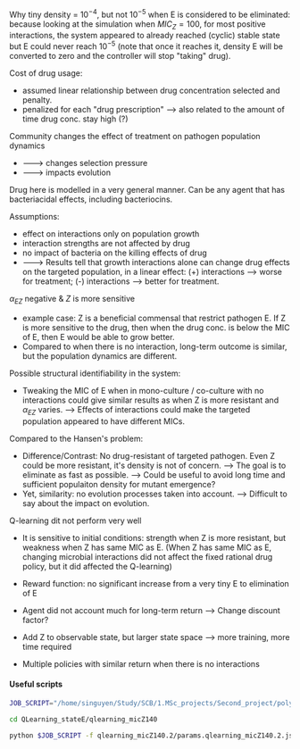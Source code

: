 Why tiny density = $10^{-4}$, but not $10^{-5}$ when E is considered to be eliminated: because looking at the simulation when $MIC_Z = 100$, for most positive interactions, the system appeared to already reached (cyclic) stable state but E could never reach $10^{-5}$ (note that once it reaches it, density E will be converted to zero and the controller will stop "taking" drug).

Cost of drug usage: 

- assumed linear relationship between drug concentration selected and penalty. 
- penalized for each "drug prescription" --> also related to the amount of time drug conc. stay high (?)

Community changes the effect of treatment on pathogen population dynamics

- ---> changes selection pressure
- ---> impacts evolution

Drug here is modelled in a very general manner. Can be any agent that has bacteriacidal effects, including bacteriocins.

Assumptions:

- effect on interactions only on population growth
- interaction strengths are not affected by drug
- no impact of bacteria on the killing effects of drug
- ---> Results tell that growth interactions alone can change drug effects on the targeted population, in a linear effect: (+) interactions --> worse for treatment; (-) interactions --> better for treatment.

$\alpha_{EZ}$ negative & $Z$ is more sensitive

- example case: Z is a beneficial commensal that restrict pathogen E. If Z is more sensitive to the drug, then when the drug conc. is below the MIC of E, then E would be able to grow better.
- Compared to when there is no interaction, long-term outcome is similar, but the population dynamics are different.

Possible structural identifiability in the system:

- Tweaking the MIC of E when in mono-culture / co-culture with no interactions could give similar results as when Z is more resistant and $\alpha_{EZ}$ varies. --> Effects of interactions could make the targeted population appeared to have different MICs.

Compared to the Hansen's problem:

- Difference/Contrast: No drug-resistant of targeted pathogen. Even Z could be more resistant, it's density is not of concern. --> The goal is to eliminate as fast as possible. --> Could be useful to avoid long time and sufficient populaiton density for mutant emergence?
- Yet, similarity: no evolution processes taken into account. --> Difficult to say about the impact on evolution.

Q-learning dit not perform very well

- It is sensitive to initial conditions: strength when Z is more resistant, but weakness when Z has same MIC as E. (When Z has same MIC as E, changing microbial interactions did not affect the fixed rational drug policy, but it did affected the Q-learning)

- Reward function: no significant increase from a very tiny E to elimination of E
- Agent did not account much for long-term return --> Change discount factor?
- Add Z to observable state, but larger state space --> more training, more time required
- Multiple policies with similar return when there is no interactions

#### Useful scripts

```bash
JOB_SCRIPT="/home/singuyen/Study/SCB/1.MSc_projects/Second_project/polyInfect/run_experiment.py"

cd QLearning_stateE/qlearning_micZ140

python $JOB_SCRIPT -f qlearning_micZ140.2/params.qlearning_micZ140.2.json --test_only
```


